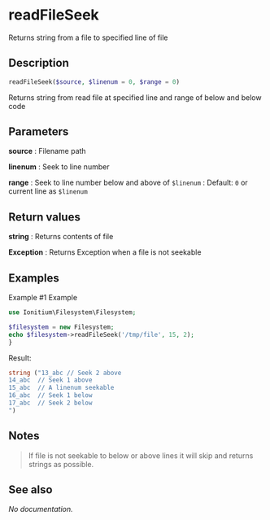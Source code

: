 # readFileSeek

Returns string from a file to specified line of file

## Description

```php
readFileSeek($source, $linenum = 0, $range = 0)
```

Returns string from read file at specified line and range of below and below code

## Parameters

__source__
: Filename path

__linenum__
: Seek to line number

__range__
: Seek to line number below and above of `$linenum`
: Default: `0` or current line as `$linenum`

## Return values

__string__
: Returns contents of file

__Exception__
: Returns Exception when a file is not seekable

## Examples

Example #1 Example
```php
use Ionitium\Filesystem\Filesystem;

$filesystem = new Filesystem;
echo $filesystem->readFileSeek('/tmp/file', 15, 2);
}
```

Result:

```php
string ("13_abc // Seek 2 above
14_abc  // Seek 1 above
15_abc  // A linenum seekable
16_abc  // Seek 1 below
17_abc  // Seek 2 below
")
```

## Notes

> If file is not seekable to below or above lines it will skip and returns strings as possible.

## See also

_No documentation._
